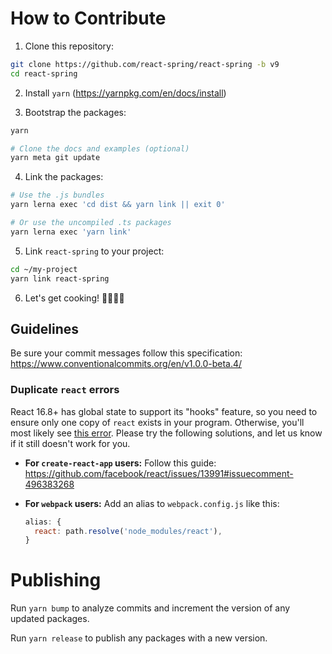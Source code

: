 # How to Contribute

1. Clone this repository:

```sh
git clone https://github.com/react-spring/react-spring -b v9
cd react-spring
```

2. Install `yarn` (https://yarnpkg.com/en/docs/install)

3. Bootstrap the packages:

```sh
yarn

# Clone the docs and examples (optional)
yarn meta git update
```

4. Link the packages:

```sh
# Use the .js bundles
yarn lerna exec 'cd dist && yarn link || exit 0'

# Or use the uncompiled .ts packages
yarn lerna exec 'yarn link'
```

5. Link `react-spring` to your project:

```sh
cd ~/my-project
yarn link react-spring
```

6. Let's get cooking! 👨🏻‍🍳🥓

## Guidelines

Be sure your commit messages follow this specification: https://www.conventionalcommits.org/en/v1.0.0-beta.4/

### Duplicate `react` errors

React 16.8+ has global state to support its "hooks" feature, so you need to ensure only one copy of `react` exists in your program. Otherwise, you'll most likely see [this error](https://reactjs.org/warnings/invalid-hook-call-warning.html). Please try the following solutions, and let us know if it still doesn't work for you.

- **For `create-react-app` users:** Follow this guide: https://github.com/facebook/react/issues/13991#issuecomment-496383268

- **For `webpack` users:** Add an alias to `webpack.config.js` like this:
  ```js
  alias: {
    react: path.resolve('node_modules/react'),
  }
  ```

# Publishing

Run `yarn bump` to analyze commits and increment the version of any updated packages.

Run `yarn release` to publish any packages with a new version.
